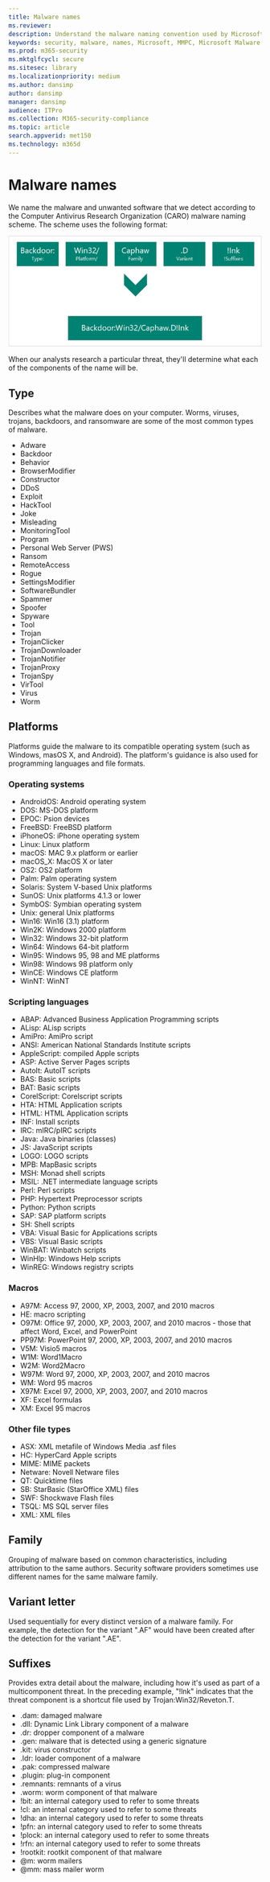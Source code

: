 ```yaml
---
title: Malware names
ms.reviewer: 
description: Understand the malware naming convention used by Microsoft Defender Antivirus and other Microsoft antimalware.
keywords: security, malware, names, Microsoft, MMPC, Microsoft Malware Protection Center, WDSI, malware name, malware prefix, malware type, virus name
ms.prod: m365-security
ms.mktglfcycl: secure
ms.sitesec: library
ms.localizationpriority: medium
ms.author: dansimp
author: dansimp
manager: dansimp
audience: ITPro
ms.collection: M365-security-compliance
ms.topic: article
search.appverid: met150
ms.technology: m365d
---
```

# Malware names

We name the malware and unwanted software that we detect according to the Computer Antivirus Research Organization (CARO) malware naming scheme. The scheme uses the following format:

![How Microsoft determines names malware](../../media/security-intelligence-images/naming-malware.png)

When our analysts research a particular threat, they'll determine what each of the components of the name will be.

## Type

Describes what the malware does on your computer. Worms, viruses, trojans, backdoors, and ransomware are some of the most common types of malware.

* Adware
* Backdoor
* Behavior
* BrowserModifier
* Constructor
* DDoS
* Exploit
* HackTool
* Joke
* Misleading
* MonitoringTool
* Program
* Personal Web Server (PWS)
* Ransom
* RemoteAccess
* Rogue
* SettingsModifier
* SoftwareBundler
* Spammer
* Spoofer
* Spyware
* Tool
* Trojan
* TrojanClicker
* TrojanDownloader
* TrojanNotifier
* TrojanProxy
* TrojanSpy
* VirTool
* Virus
* Worm

## Platforms

Platforms guide the malware to its compatible operating system (such as Windows, masOS X, and Android). The platform's guidance is also used for programming languages and file formats.

### Operating systems

* AndroidOS: Android operating system
* DOS: MS-DOS platform
* EPOC: Psion devices
* FreeBSD: FreeBSD platform
* iPhoneOS: iPhone operating system
* Linux: Linux platform
* macOS: MAC 9.x platform or earlier
* macOS_X: MacOS X or later
* OS2: OS2 platform
* Palm: Palm operating system
* Solaris: System V-based Unix platforms
* SunOS: Unix platforms 4.1.3 or lower
* SymbOS: Symbian operating system
* Unix: general Unix platforms
* Win16: Win16 (3.1) platform
* Win2K: Windows 2000 platform
* Win32: Windows 32-bit platform
* Win64: Windows 64-bit platform
* Win95: Windows 95, 98 and ME platforms
* Win98: Windows 98 platform only
* WinCE: Windows CE platform
* WinNT: WinNT

### Scripting languages

* ABAP: Advanced Business Application Programming scripts
* ALisp: ALisp scripts
* AmiPro: AmiPro script
* ANSI: American National Standards Institute scripts
* AppleScript: compiled Apple scripts
* ASP: Active Server Pages scripts
* AutoIt: AutoIT scripts
* BAS: Basic scripts
* BAT: Basic scripts
* CorelScript: Corelscript scripts
* HTA: HTML Application scripts
* HTML: HTML Application scripts
* INF: Install scripts
* IRC: mIRC/pIRC scripts
* Java: Java binaries (classes)
* JS: JavaScript scripts
* LOGO: LOGO scripts
* MPB: MapBasic scripts
* MSH: Monad shell scripts
* MSIL: .NET intermediate language scripts
* Perl: Perl scripts
* PHP: Hypertext Preprocessor scripts
* Python: Python scripts
* SAP: SAP platform scripts
* SH: Shell scripts
* VBA: Visual Basic for Applications scripts
* VBS: Visual Basic scripts
* WinBAT: Winbatch scripts
* WinHlp: Windows Help scripts
* WinREG: Windows registry scripts

### Macros

* A97M: Access 97, 2000, XP, 2003, 2007, and 2010 macros
* HE: macro scripting
* O97M: Office 97, 2000, XP, 2003, 2007, and 2010 macros - those that affect Word, Excel, and PowerPoint
* PP97M: PowerPoint 97, 2000, XP, 2003, 2007, and 2010 macros
* V5M: Visio5 macros
* W1M: Word1Macro
* W2M: Word2Macro
* W97M: Word 97, 2000, XP, 2003, 2007, and 2010 macros
* WM: Word 95 macros
* X97M: Excel 97, 2000, XP, 2003, 2007, and 2010 macros
* XF: Excel formulas
* XM: Excel 95 macros

### Other file types

* ASX: XML metafile of Windows Media .asf files
* HC: HyperCard Apple scripts
* MIME: MIME packets
* Netware: Novell Netware files
* QT: Quicktime files
* SB: StarBasic (StarOffice XML) files
* SWF: Shockwave Flash files
* TSQL: MS SQL server files
* XML: XML files

## Family

Grouping of malware based on common characteristics, including attribution to the same authors. Security software providers sometimes use different names for the same malware family.

## Variant letter

Used sequentially for every distinct version of a malware family. For example, the detection for the variant ".AF" would have been created after the detection for the variant ".AE".

## Suffixes

Provides extra detail about the malware, including how it's used as part of a multicomponent threat. In the preceding example, "!lnk" indicates that the threat component is a shortcut file used by Trojan:Win32/Reveton.T.

* .dam: damaged malware
* .dll: Dynamic Link Library component of a malware
* .dr: dropper component of a malware
* .gen: malware that is detected using a generic signature
* .kit: virus constructor
* .ldr: loader component of a malware
* .pak: compressed malware
* .plugin: plug-in component
* .remnants: remnants of a virus
* .worm: worm component of that malware
* !bit: an internal category used to refer to some threats
* !cl: an internal category used to refer to some threats
* !dha: an internal category used to refer to some threats
* !pfn: an internal category used to refer to some threats
* !plock: an internal category used to refer to some threats
* !rfn: an internal category used to refer to some threats
* !rootkit: rootkit component of that malware
* @m: worm mailers
* @mm: mass mailer worm
